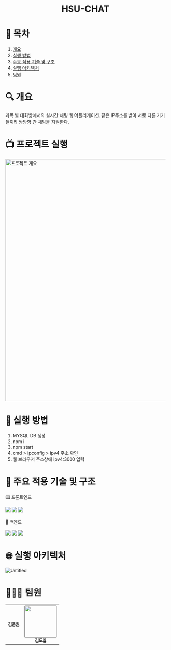 # <div align="center">HSU-CHAT

# 📄 목차
1. [개요](#개요)<br>
2. [실행 방법](#실행방법)<br>
3. [주요 적용 기술 및 구조](#주요적용기술및구조)<br>
4. [실행 아키텍처](#실행아키텍처)<br>
5. [팀원](#팀원)<br>
    
# 🔍 개요
과목 별 대화방에서의 실시간 채팅 웹 어플리케이션. 같은 IP주소를 받아 서로 다른 기기들끼리 쌍방향 간 채팅을 지원한다. 
    
# 📺 프로젝트 실행
<img width="757" alt="프로젝트 개요" src="https://github.com/gitnameismine/Capstone2023/assets/118046196/f5cc6cd7-b652-4594-8a7e-bdfeae46fd83">

# 📁 실행 방법
1. MYSQL DB 생성<br>
2. npm i<br>
3. npm start<br>
4. cmd > ipconfig > ipv4 주소 확인<br>
5. 웹 브라우저 주소창에 ipv4:3000 입력<br>

# 🔗 주요 적용 기술 및 구조
⌨️ 프론트엔드<br><br> <img src="https://img.shields.io/badge/html5-E34F26?style=for-the-badge&logo=html5&logoColor=white"> <img src="https://img.shields.io/badge/css-1572B6?style=for-the-badge&logo=css3&logoColor=white">  <img src="https://img.shields.io/badge/javascript-F7DF1E?style=for-the-badge&logo=javascript&logoColor=black"> <br><br>
📡 백엔드<br><br>  <img src="https://img.shields.io/badge/javascript-F7DF1E?style=for-the-badge&logo=javascript&logoColor=black"> <img src="https://img.shields.io/badge/node.js-339933?style=for-the-badge&logo=Node.js&logoColor=white"> <img src="https://img.shields.io/badge/mysql-4479A1?style=for-the-badge&logo=mysql&logoColor=white"> 
    
# 🌐 실행 아키텍처
![Untitled](https://user-images.githubusercontent.com/84308554/152974072-3e5480e7-f519-42a9-864f-9a4750256d51.png)

# 👨🏻‍💻 팀원
<table>
  <tbody>
    <tr>
      <td align="center"><a href=""><img src="width="100px;" alt=""/><br /><sub><b>김준원</b></sub></a><br /></td>
      <td align="center"><a href=""><img src="" width="100px;" alt=""/><br /><sub><b>김도일</b></sub></a><br /></td>
     <tr/>  
  </tbody>
</table>
